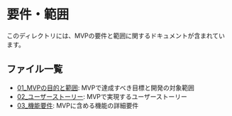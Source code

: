 # 要件・範囲

このディレクトリには、MVPの要件と範囲に関するドキュメントが含まれています。

## ファイル一覧

- [01_MVPの目的と範囲](./01_MVPの目的と範囲.md): MVPで達成すべき目標と開発の対象範囲
- [02_ユーザーストーリー](./02_ユーザーストーリー.md): MVPで実現するユーザーストーリー
- [03_機能要件](./03_機能要件.md): MVPに含める機能の詳細要件
